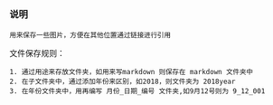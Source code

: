### 说明
```
用来保存一些图片，方便在其他位置通过链接进行引用
```



文件保存规则：

```
1. 通过用途来存放文件夹，如用来写markdown 则保存在 markdown 文件夹中
2. 在子文件夹中，通过添加年份来区别，如2018，则文件夹为 2018year 
3. 在年份文件夹中，用再编写 月份_日期_编号 文件夹,如9月12号则为 9_12_001
```

